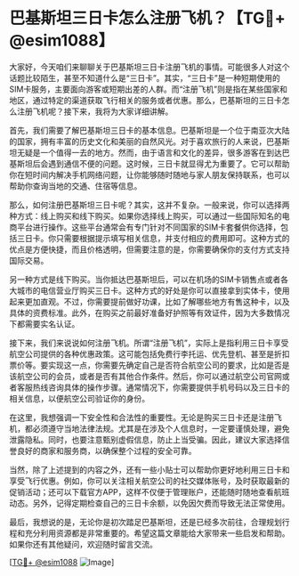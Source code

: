# 巴基斯坦三日卡怎么注册飞机？【TG💪+ @esim1088】

大家好，今天咱们来聊聊关于巴基斯坦三日卡注册飞机的事情。可能很多人对这个话题比较陌生，甚至不知道什么是“三日卡”。其实，“三日卡”是一种短期使用的SIM卡服务，主要面向游客或短期出差的人群。而“注册飞机”则是指在某些国家和地区，通过特定的渠道获取飞行相关的服务或者优惠。那么，巴基斯坦的三日卡怎么注册飞机呢？接下来，我将为大家详细讲解。

首先，我们需要了解巴基斯坦三日卡的基本信息。巴基斯坦是一个位于南亚次大陆的国家，拥有丰富的历史文化和美丽的自然风光。对于喜欢旅行的人来说，巴基斯坦无疑是一个值得一去的地方。然而，由于语言和文化的差异，很多游客在到达巴基斯坦后会遇到通信不便的问题。这时候，三日卡就显得尤为重要了。它可以帮助你在短时间内解决手机网络问题，让你能够随时随地与家人朋友保持联系，也可以帮助你查询当地的交通、住宿等信息。

那么，如何注册巴基斯坦三日卡呢？其实，这并不复杂。一般来说，你可以选择两种方式：线上购买和线下购买。如果你选择线上购买，可以通过一些国际知名的电商平台进行操作。这些平台通常会有专门针对不同国家的SIM卡套餐供你选择，包括三日卡。你只需要根据提示填写相关信息，并支付相应的费用即可。这种方式的优点是方便快捷，而且价格透明，但需要注意的是，你需要确保你的支付方式支持国际交易。

另一种方式是线下购买。当你抵达巴基斯坦后，可以在机场的SIM卡销售点或者各大城市的电信营业厅购买三日卡。这种方式的好处是你可以直接拿到实体卡，使用起来更加直观。不过，你需要提前做好功课，比如了解哪些地方有售这种卡，以及具体的资费标准。此外，在购买之前最好准备好护照等有效证件，因为大多数情况下都需要实名认证。

接下来，我们来说说如何注册飞机。所谓“注册飞机”，实际上是指利用三日卡享受航空公司提供的各种优惠政策。这可能包括免费行李托运、优先登机、甚至是折扣票价等。要实现这一点，你需要先确定自己是否符合航空公司的要求，比如是否是该航空公司的会员，或者是否有其他合作条件。然后，你可以通过航空公司官网或者客服热线咨询具体的操作步骤。通常情况下，你需要提供手机号码以及三日卡的相关信息，以便航空公司验证你的身份。

在这里，我想强调一下安全性和合法性的重要性。无论是购买三日卡还是注册飞机，都必须遵守当地法律法规。尤其是在涉及个人信息时，一定要谨慎处理，避免泄露隐私。同时，也要注意甄别虚假信息，防止上当受骗。因此，建议大家选择信誉良好的商家和服务商，以确保整个过程的安全可靠。

当然，除了上述提到的内容之外，还有一些小贴士可以帮助你更好地利用三日卡和享受飞行优惠。例如，你可以关注相关航空公司的社交媒体账号，及时获取最新的促销活动；还可以下载官方APP，这样不仅便于管理账户，还能随时随地查看航班动态。另外，记得定期检查自己的三日卡余额，以免因欠费而导致无法正常使用。

最后，我想说的是，无论你是初次踏足巴基斯坦，还是已经多次前往，合理规划行程和充分利用资源都是非常重要的。希望这篇文章能给大家带来一些启发和帮助。如果你还有其他疑问，欢迎随时留言交流。

[[TG💪+ @esim1088](https://t.me/s/esim1088) ![Image](https://i.postimg.cc/4NQfJmqS/Snipaste-2025-05-13-00-14-12.png)]